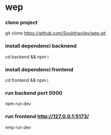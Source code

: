 # wep

### clone project
git clone https://github.com/Soukthavilay/wep.git


### install dependenci backnend
cd backend && npm i


### install dependenci frontend
cd frontend && npm i

### run backend port 5000
npm run dev


### run frontend http://127.0.0.1:5173/
nmp run dev 
